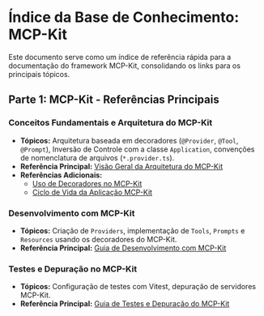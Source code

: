 # Índice da Base de Conhecimento: MCP-Kit

Este documento serve como um índice de referência rápida para a documentação do framework MCP-Kit, consolidando os links para os principais tópicos.

## Parte 1: MCP-Kit - Referências Principais

### **Conceitos Fundamentais e Arquitetura do MCP-Kit**

- **Tópicos:** Arquitetura baseada em decoradores (`@Provider`, `@Tool`, `@Prompt`), Inversão de Controle com a classe `Application`, convenções de nomenclatura de arquivos (`*.provider.ts`).
- **Referência Principal:** [Visão Geral da Arquitetura do MCP-Kit](mcp-kit-architecture.md)
- **Referências Adicionais:**
    - [Uso de Decoradores no MCP-Kit](mcp-kit-decorators.md)
    - [Ciclo de Vida da Aplicação MCP-Kit](mcp-kit-lifecycle.md)

### **Desenvolvimento com MCP-Kit**

- **Tópicos:** Criação de `Providers`, implementação de `Tools`, `Prompts` e `Resources` usando os decoradores do MCP-Kit.
- **Referência Principal:** [Guia de Desenvolvimento com MCP-Kit](mcp-kit-development-guide.md)

### **Testes e Depuração no MCP-Kit**

- **Tópicos:** Configuração de testes com Vitest, depuração de servidores MCP-Kit.
- **Referência Principal:** [Guia de Testes e Depuração do MCP-Kit](mcp-kit-testing-debugging.md)